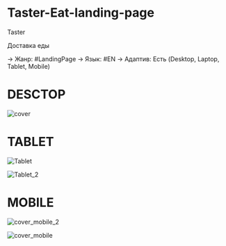 # Taster-Eat-landing-page

Taster

Доставка еды

→ Жанр: #LandingPage
→ Язык: #EN
→ Адаптив: Есть (Desktop, Laptop, Tablet, Mobile)

# DESCTOP
![cover](https://github.com/Moonamee/Taster-Eat-landing-page/assets/116831065/ac779e0a-9fbf-4245-8140-710e12943eaa)

# TABLET
![Tablet](https://github.com/Moonamee/Taster-Eat-landing-page/assets/116831065/b2493f90-2939-4414-97e7-5b55e3df605e)

![Tablet_2](https://github.com/Moonamee/Taster-Eat-landing-page/assets/116831065/eba0b81c-bed7-4b14-8a05-b898141032f0)


# MOBILE
![cover_mobile_2](https://github.com/Moonamee/Taster-Eat-landing-page/assets/116831065/02b95fff-2c49-48db-9be0-90ffcbc42b46)

![cover_mobile](https://github.com/Moonamee/Taster-Eat-landing-page/assets/116831065/9784ac59-cde0-4059-8b0e-f3d476681357)

